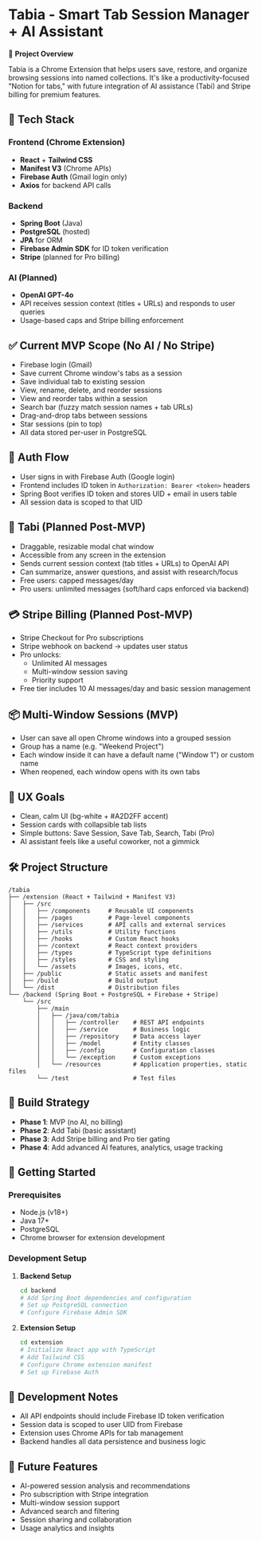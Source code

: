 # Tabia - Smart Tab Session Manager + AI Assistant

🧠 **Project Overview**

Tabia is a Chrome Extension that helps users save, restore, and organize browsing sessions into named collections. It's like a productivity-focused "Notion for tabs," with future integration of AI assistance (Tabi) and Stripe billing for premium features.

## 🧱 Tech Stack

### Frontend (Chrome Extension)
- **React** + **Tailwind CSS**
- **Manifest V3** (Chrome APIs)
- **Firebase Auth** (Gmail login only)
- **Axios** for backend API calls

### Backend
- **Spring Boot** (Java)
- **PostgreSQL** (hosted)
- **JPA** for ORM
- **Firebase Admin SDK** for ID token verification
- **Stripe** (planned for Pro billing)

### AI (Planned)
- **OpenAI GPT-4o**
- API receives session context (titles + URLs) and responds to user queries
- Usage-based caps and Stripe billing enforcement

## ✅ Current MVP Scope (No AI / No Stripe)

- Firebase login (Gmail)
- Save current Chrome window's tabs as a session
- Save individual tab to existing session
- View, rename, delete, and reorder sessions
- View and reorder tabs within a session
- Search bar (fuzzy match session names + tab URLs)
- Drag-and-drop tabs between sessions
- Star sessions (pin to top)
- All data stored per-user in PostgreSQL

## 🔐 Auth Flow

- User signs in with Firebase Auth (Google login)
- Frontend includes ID token in `Authorization: Bearer <token>` headers
- Spring Boot verifies ID token and stores UID + email in users table
- All session data is scoped to that UID

## 🧠 Tabi (Planned Post-MVP)

- Draggable, resizable modal chat window
- Accessible from any screen in the extension
- Sends current session context (tab titles + URLs) to OpenAI API
- Can summarize, answer questions, and assist with research/focus
- Free users: capped messages/day
- Pro users: unlimited messages (soft/hard caps enforced via backend)

## 💳 Stripe Billing (Planned Post-MVP)

- Stripe Checkout for Pro subscriptions
- Stripe webhook on backend → updates user status
- Pro unlocks:
  - Unlimited AI messages
  - Multi-window session saving
  - Priority support
- Free tier includes 10 AI messages/day and basic session management

## 📦 Multi-Window Sessions (MVP)

- User can save all open Chrome windows into a grouped session
- Group has a name (e.g. "Weekend Project")
- Each window inside it can have a default name ("Window 1") or custom name
- When reopened, each window opens with its own tabs

## 🧠 UX Goals

- Clean, calm UI (bg-white + #A2D2FF accent)
- Session cards with collapsible tab lists
- Simple buttons: Save Session, Save Tab, Search, Tabi (Pro)
- AI assistant feels like a useful coworker, not a gimmick

## 🛠 Project Structure

```
/tabia
├── /extension (React + Tailwind + Manifest V3)
│   ├── /src
│   │   ├── /components     # Reusable UI components
│   │   ├── /pages          # Page-level components
│   │   ├── /services       # API calls and external services
│   │   ├── /utils          # Utility functions
│   │   ├── /hooks          # Custom React hooks
│   │   ├── /context        # React context providers
│   │   ├── /types          # TypeScript type definitions
│   │   ├── /styles         # CSS and styling
│   │   └── /assets         # Images, icons, etc.
│   ├── /public             # Static assets and manifest
│   ├── /build              # Build output
│   └── /dist               # Distribution files
└── /backend (Spring Boot + PostgreSQL + Firebase + Stripe)
    └── /src
        ├── /main
        │   ├── /java/com/tabia
        │   │   ├── /controller    # REST API endpoints
        │   │   ├── /service       # Business logic
        │   │   ├── /repository    # Data access layer
        │   │   ├── /model         # Entity classes
        │   │   ├── /config        # Configuration classes
        │   │   └── /exception     # Custom exceptions
        │   └── /resources         # Application properties, static files
        └── /test                  # Test files
```

## 🧭 Build Strategy

- **Phase 1**: MVP (no AI, no billing)
- **Phase 2**: Add Tabi (basic assistant)
- **Phase 3**: Add Stripe billing and Pro tier gating
- **Phase 4**: Add advanced AI features, analytics, usage tracking

## 🚀 Getting Started

### Prerequisites
- Node.js (v18+)
- Java 17+
- PostgreSQL
- Chrome browser for extension development

### Development Setup

1. **Backend Setup**
   ```bash
   cd backend
   # Add Spring Boot dependencies and configuration
   # Set up PostgreSQL connection
   # Configure Firebase Admin SDK
   ```

2. **Extension Setup**
   ```bash
   cd extension
   # Initialize React app with TypeScript
   # Add Tailwind CSS
   # Configure Chrome extension manifest
   # Set up Firebase Auth
   ```

## 📝 Development Notes

- All API endpoints should include Firebase ID token verification
- Session data is scoped to user UID from Firebase
- Extension uses Chrome APIs for tab management
- Backend handles all data persistence and business logic

## 🔮 Future Features

- AI-powered session analysis and recommendations
- Pro subscription with Stripe integration
- Multi-window session support
- Advanced search and filtering
- Session sharing and collaboration
- Usage analytics and insights 